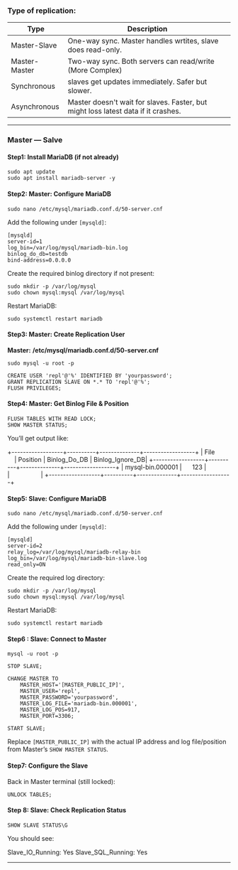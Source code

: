 
### Type of replication:

| Type          | Description                                                                       |
| ------------- | --------------------------------------------------------------------------------- |
| Master-Slave  | One-way sync. Master handles wrtites, slave does read-only.                       |
| Master-Master | Two-way sync. Both servers can read/write (More Complex)                          |
| Synchronous   | slaves get updates immediately. Safer but slower.                                 |
| Asynchronous  | Master doesn't wait for slaves. Faster, but might loss latest data if it crashes. |

---

### Master — Salve

#### Step1: Install MariaDB (if not already)

```
sudo apt update
sudo apt install mariadb-server -y
```

#### Step2: Master: Configure MariaDB

```
sudo nano /etc/mysql/mariadb.conf.d/50-server.cnf
```
Add the following under `[mysqld]`:

```
[mysqld]
server-id=1
log_bin=/var/log/mysql/mariadb-bin.log
binlog_do_db=testdb
bind-address=0.0.0.0
```

Create the required binlog directory if not present:
```
sudo mkdir -p /var/log/mysql
sudo chown mysql:mysql /var/log/mysql
```

Restart MariaDB:
```
sudo systemctl restart mariadb
```
#### Step3: Master: Create Replication User

**Master:** **/etc/mysql/mariadb.conf.d/50-server.cnf**

```
sudo mysql -u root -p
```
```
CREATE USER 'repl'@'%' IDENTIFIED BY 'yourpassword';
GRANT REPLICATION SLAVE ON *.* TO 'repl'@'%';
FLUSH PRIVILEGES;
```

#### Step4: Master: Get Binlog File & Position

```
FLUSH TABLES WITH READ LOCK;
SHOW MASTER STATUS;
```
You’ll get output like:

+------------------+----------+--------------+------------------+
| File             | Position | Binlog_Do_DB | Binlog_Ignore_DB|
+------------------+----------+--------------+------------------+
| mysql-bin.000001 |      123 |              |                  |
+------------------+----------+--------------+------------------+

#### Step5: Slave: Configure MariaDB

```
sudo nano /etc/mysql/mariadb.conf.d/50-server.cnf
```

Add the following under `[mysqld]`:
```
[mysqld]
server-id=2
relay_log=/var/log/mysql/mariadb-relay-bin
log_bin=/var/log/mysql/mariadb-bin-slave.log
read_only=ON
```

Create the required log directory:
```
sudo mkdir -p /var/log/mysql
sudo chown mysql:mysql /var/log/mysql
```

Restart MariaDB:
```
sudo systemctl restart mariadb
```

#### Step6 : Slave: Connect to Master

```
mysql -u root -p
```
```
STOP SLAVE;

CHANGE MASTER TO
    MASTER_HOST='[MASTER_PUBLIC_IP]',
    MASTER_USER='repl',
    MASTER_PASSWORD='yourpassword',
    MASTER_LOG_FILE='mariadb-bin.000001',
    MASTER_LOG_POS=917,
    MASTER_PORT=3306;

START SLAVE;
```

Replace `[MASTER_PUBLIC_IP]` with the actual IP address and log file/position from Master’s `SHOW MASTER STATUS`.

#### Step7: Configure the Slave

Back in Master terminal (still locked):

```
UNLOCK TABLES;
```

#### Step 8: Slave: Check Replication Status

```
SHOW SLAVE STATUS\G
```

You should see:

Slave_IO_Running: Yes
Slave_SQL_Running: Yes

---
